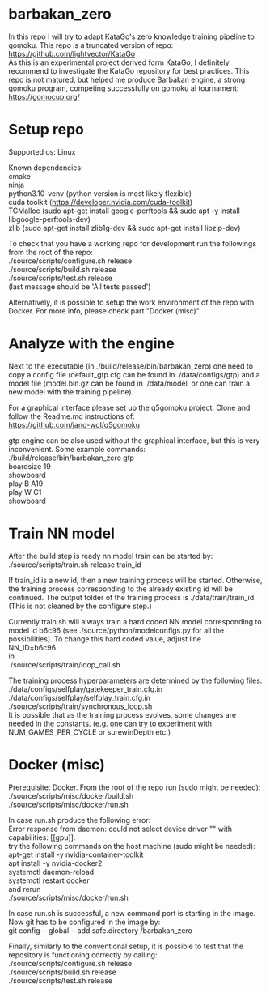# barbakan_zero
In this repo I will try to adapt KataGo's zero knowledge training pipeline to gomoku. This repo is a truncated version of repo:  
https://github.com/lightvector/KataGo  
As this is an experimental project derived form KataGo, I definitely recommend to investigate the KataGo repository for best practices. This repo is not matured, but helped me produce Barbakan engine, a strong gomoku program, competing successfully on gomoku ai tournament: https://gomocup.org/


# Setup repo
Supported os: Linux  

Known dependencies:  
cmake  
ninja  
python3.10-venv (python version is most likely flexible)  
cuda toolkit (https://developer.nvidia.com/cuda-toolkit)  
TCMalloc (sudo apt-get install google-perftools && sudo apt -y install libgoogle-perftools-dev)  
zlib (sudo apt-get install zlib1g-dev && sudo apt-get install libzip-dev)

To check that you have a working repo for development run the followings from the root of the repo:  
./source/scripts/configure.sh release  
./source/scripts/build.sh release  
./source/scripts/test.sh release  
(last message should be 'All tests passed')  

Alternatively, it is possible to setup the work environment of the repo with Docker. For more info, please check part "Docker (misc)". 

# Analyze with the engine
Next to the executable (in ./build/release/bin/barbakan_zero) one need to copy a config file (default_gtp.cfg can be found in ./data/configs/gtp) and a model file (model.bin.gz can be found in ./data/model, or one can train a new model with the training pipeline).  

For a graphical interface please set up the q5gomoku project. Clone and follow the Readme.md instructions of:  
https://github.com/jano-wol/q5gomoku

gtp engine can be also used without the graphical interface, but this is very inconvenient. Some example commands:  
./build/release/bin/barbakan_zero gtp  
boardsize 19  
showboard  
play B A19  
play W C1  
showboard

# Train NN model
After the build step is ready nn model train can be started by:  
./source/scripts/train.sh release train_id

If train_id is a new id, then a new training process will be started. Otherwise, the training process corresponding to the already existing id will be continued. The output folder of the training process is ./data/train/train_id. (This is not cleaned by the configure step.)

Currently train.sh will always train a hard coded NN model corresponding to model id b6c96 (see ./source/python/modelconfigs.py for all the possibilities). 
To change this hard coded value, adjust line  
NN_ID=b6c96  
in   
./source/scripts/train/loop_call.sh  

The training process hyperparameters are determined by the following files:  
./data/configs/selfplay/gatekeeper_train.cfg.in  
./data/configs/selfplay/selfplay_train.cfg.in  
./source/scripts/train/synchronous_loop.sh  
It is possible that as the training process evolves, some changes are needed in the constants. (e.g. one can try to experiment with NUM_GAMES_PER_CYCLE or surewinDepth etc.)

# Docker (misc)
Prerequisite: Docker.
From the root of the repo run (sudo might be needed):  
./source/scripts/misc/docker/build.sh  
./source/scripts/misc/docker/run.sh 

In case run.sh produce the following error:  
Error response from daemon: could not select device driver "" with capabilities: [[gpu]].  
try the following commands on the host machine (sudo might be needed):  
apt-get install -y nvidia-container-toolkit  
apt install -y nvidia-docker2   
systemctl daemon-reload  
systemctl restart docker  
and rerun  
./source/scripts/misc/docker/run.sh  

In case run.sh is successful, a new command port is starting in the image. Now git has to be configured in the image by:  
git config --global --add safe.directory /barbakan_zero

Finally, similarly to the conventional setup, it is possible to test that the repository is functioning correctly by calling:  
./source/scripts/configure.sh release  
./source/scripts/build.sh release  
./source/scripts/test.sh release  

